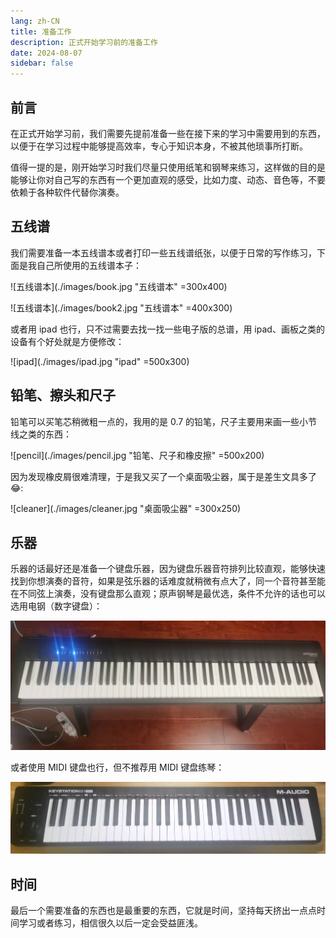 ```yaml
---
lang: zh-CN
title: 准备工作
description: 正式开始学习前的准备工作
date: 2024-08-07
sidebar: false
---
```


## 前言

在正式开始学习前，我们需要先提前准备一些在接下来的学习中需要用到的东西，以便于在学习过程中能够提高效率，专心于知识本身，不被其他琐事所打断。

值得一提的是，刚开始学习时我们尽量只使用纸笔和钢琴来练习，这样做的目的是能够让你对自己写的东西有一个更加直观的感受，比如力度、动态、音色等，不要依赖于各种软件代替你演奏。

## 五线谱

我们需要准备一本五线谱本或者打印一些五线谱纸张，以便于日常的写作练习，下面是我自己所使用的五线谱本子：

![五线谱本](./images/book.jpg "五线谱本" =300x400)

![五线谱本](./images/book2.jpg "五线谱本" =400x300)

或者用 ipad 也行，只不过需要去找一找一些电子版的总谱，用 ipad、画板之类的设备有个好处就是方便修改：

![ipad](./images/ipad.jpg "ipad" =500x300)

## 铅笔、擦头和尺子

铅笔可以买笔芯稍微粗一点的，我用的是 0.7 的铅笔，尺子主要用来画一些小节线之类的东西：

![pencil](./images/pencil.jpg "铅笔、尺子和橡皮擦" =500x200)

因为发现橡皮屑很难清理，于是我又买了一个桌面吸尘器，属于是差生文具多了:joy::

![cleaner](./images/cleaner.jpg "桌面吸尘器" =300x250)

## 乐器

乐器的话最好还是准备一个键盘乐器，因为键盘乐器音符排列比较直观，能够快速找到你想演奏的音符，如果是弦乐器的话难度就稍微有点大了，同一个音符甚至能在不同弦上演奏，没有键盘那么直观；原声钢琴是最优选，条件不允许的话也可以选用电钢（数字键盘）：

![Roland FP-30X](./images/Fp30X.jpg '罗兰 FP-30X')

或者使用 MIDI 键盘也行，但不推荐用 MIDI 键盘练琴：

![M-Audio keystation 61](./images/MAudio.jpg 'MIDI键盘')

## 时间

最后一个需要准备的东西也是最重要的东西，它就是时间，坚持每天挤出一点点时间学习或者练习，相信很久以后一定会受益匪浅。
